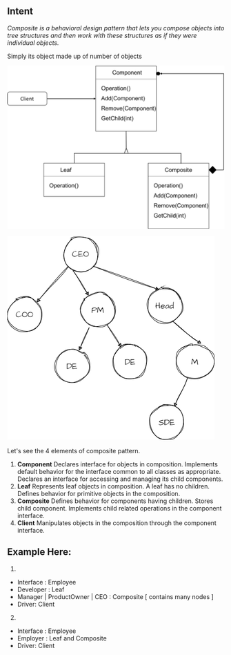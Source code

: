 Intent
------
*Composite is a behavioral design pattern that lets you compose objects into tree structures and
then work with these structures as if they were individual objects.*

Simply its object made up of number of objects

![composite.png](composite.png)

![composite](composite_org.png)

Let's see the 4 elements of composite pattern.

1) **Component**
   Declares interface for objects in composition.
   Implements default behavior for the interface common to all classes as appropriate.
   Declares an interface for accessing and managing its child components.
2) **Leaf**
   Represents leaf objects in composition. A leaf has no children.
   Defines behavior for primitive objects in the composition.
3) **Composite**
   Defines behavior for components having children.
   Stores child component.
   Implements child related operations in the component interface.
4) **Client**
   Manipulates objects in the composition through the component interface.

Example Here:
------------
1. 
- Interface : Employee  
- Developer : Leaf
- Manager | ProductOwner | CEO : Composite [ contains many nodes ]
- Driver: Client 
2.
- Interface : Employee
- Employer : Leaf and Composite
- Driver: Client
